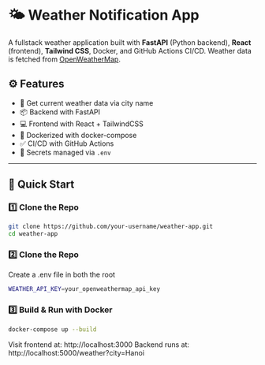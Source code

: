 # 🌤️ Weather Notification App

A fullstack weather application built with **FastAPI** (Python backend), **React** (frontend), **Tailwind CSS**, Docker, and GitHub Actions CI/CD. Weather data is fetched from [OpenWeatherMap](https://openweathermap.org/api).

## ⚙️ Features

- 🔁 Get current weather data via city name
- 📦 Backend with FastAPI
- 💻 Frontend with React + TailwindCSS
- 🐳 Dockerized with docker-compose
- ✅ CI/CD with GitHub Actions
- 🔐 Secrets managed via `.env`

---

## 🚀 Quick Start

### 1️⃣ Clone the Repo

```bash
git clone https://github.com/your-username/weather-app.git
cd weather-app
```

### 2️⃣ Clone the Repo
Create a .env file in both the root

```bash
WEATHER_API_KEY=your_openweathermap_api_key
```

### 3️⃣ Build & Run with Docker

```bash
docker-compose up --build
```

Visit frontend at: http://localhost:3000
Backend runs at: http://localhost:5000/weather?city=Hanoi
